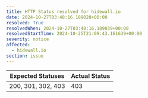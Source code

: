 ```yaml
---
title: HTTP Status resolved for hidewall.io
date: 2024-10-27T03:48:16.189028+00:00
resolved: True
resolvedWhen: 2024-10-27T03:48:16.189039+00:00
resolvedStartTime: 2024-10-25T21:09:43.161639+00:00
severity: notice
affected:
  - hidewall.io
section: issue
---
```


| Expected Statuses | Actual Status  |
|-------------------|----------------|
| 200, 301, 302, 403 | 403 |
